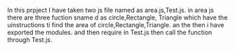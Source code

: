 In this prpject  I have taken two js file named as area.js,Test.js. in area js there are three fuction sname d as circle,Rectangle, Triangle which have the uinstructions ti find the area of circle,Rectangle,Triangle.
an the then i have exported the modules. and then require in Test.js then call the function through Test.js.
